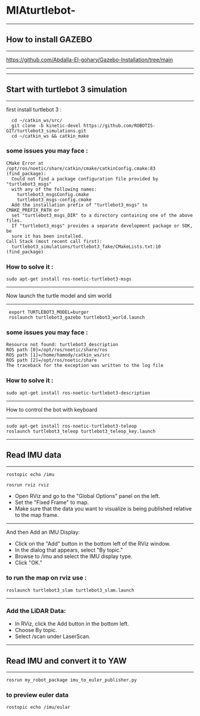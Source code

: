 # MIAturtlebot-
***********************
## How to install GAZEBO 
***********************
https://github.com/Abdalla-El-gohary/Gazebo-Installation/tree/main

__________________________________________________________________________________________

***********************************
## Start with turtlebot 3 simulation 
***********************************
first install turtlebot 3 :
```
  cd ~/catkin_ws/src/
  git clone -b kinetic-devel https://github.com/ROBOTIS-GIT/turtlebot3_simulations.git
  cd ~/catkin_ws && catkin_make
```
### some issues you may face :
```
CMake Error at /opt/ros/noetic/share/catkin/cmake/catkinConfig.cmake:83 (find_package):
  Could not find a package configuration file provided by "turtlebot3_msgs"
  with any of the following names:
    turtlebot3_msgsConfig.cmake
    turtlebot3_msgs-config.cmake
  Add the installation prefix of "turtlebot3_msgs" to CMAKE_PREFIX_PATH or
  set "turtlebot3_msgs_DIR" to a directory containing one of the above files.
  If "turtlebot3_msgs" provides a separate development package or SDK, be
  sure it has been installed.
Call Stack (most recent call first):
  turtlebot3_simulations/turtlebot3_fake/CMakeLists.txt:10 (find_package)
```
### How to solve it : 
```
sudo apt-get install ros-noetic-turtlebot3-msgs
```

*******************************************
Now launch the turtle model and sim world 
*******************************************
```
 export TURTLEBOT3_MODEL=burger
 roslaunch turtlebot3_gazebo turtlebot3_world.launch
```

### some issues you may face :

```
Resource not found: turtlebot3_description
ROS path [0]=/opt/ros/noetic/share/ros
ROS path [1]=/home/hamody/catkin_ws/src
ROS path [2]=/opt/ros/noetic/share
The traceback for the exception was written to the log file
```

### How to solve it : 
```
sudo apt-get install ros-noetic-turtlebot3-description
```

*************************************
How to control the bot with keyboard 
*************************************

```
sudo apt-get install ros-noetic-turtlebot3-teleop
roslaunch turtlebot3_teleop turtlebot3_teleop_key.launch
```

***********************************
## Read IMU data 
***********************************
```
rostopic echo /imu
```
```
rosrun rviz rviz 
```
- Open RViz and go to the "Global Options" panel on the left.
- Set the "Fixed Frame" to map.
- Make sure that the data you want to visualize is being published relative to the map frame.
******
And then 
Add an IMU Display:

-  Click on the "Add" button in the bottom left of the RViz window.
-  In the dialog that appears, select "By topic."
-  Browse to /imu and select the IMU display type.
-  Click "OK."

### to run the map on rviz use :
```
roslaunch turtlebot3_slam turtlebot3_slam.launch
```
**********
### Add the LiDAR Data: 

- In RViz, click the Add button in the bottom left.
- Choose By topic.
- Select /scan under LaserScan.


**********
## Read IMU and convert it to YAW 
***********
```
rosrun my_robot_package imu_to_euler_publisher.py 
```
### to preview euler data 
```
rostopic echo /imu/eular
```
